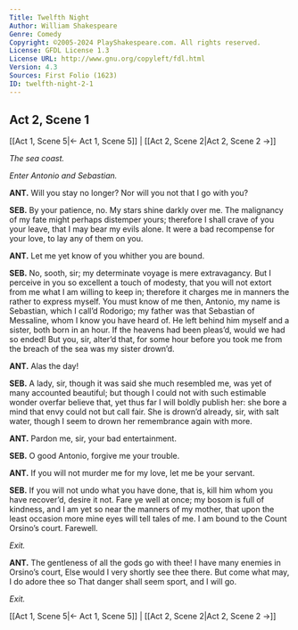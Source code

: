 ```yaml
---
Title: Twelfth Night
Author: William Shakespeare
Genre: Comedy
Copyright: ©2005-2024 PlayShakespeare.com. All rights reserved.
License: GFDL License 1.3
License URL: http://www.gnu.org/copyleft/fdl.html
Version: 4.3
Sources: First Folio (1623)
ID: twelfth-night-2-1
---
```


## Act 2, Scene 1
[[Act 1, Scene 5|← Act 1, Scene 5]] | [[Act 2, Scene 2|Act 2, Scene 2 →]]

*The sea coast.*

*Enter Antonio and Sebastian.*

**ANT.**
Will you stay no longer? Nor will you not that I go with you?

**SEB.**
By your patience, no. My stars shine darkly over me. The malignancy of my fate might perhaps distemper yours; therefore I shall crave of you your leave, that I may bear my evils alone. It were a bad recompense for your love, to lay any of them on you.

**ANT.**
Let me yet know of you whither you are bound.

**SEB.**
No, sooth, sir; my determinate voyage is mere extravagancy. But I perceive in you so excellent a touch of modesty, that you will not extort from me what I am willing to keep in; therefore it charges me in manners the rather to express myself. You must know of me then, Antonio, my name is Sebastian, which I call’d Rodorigo; my father was that Sebastian of Messaline, whom I know you have heard of. He left behind him myself and a sister, both born in an hour. If the heavens had been pleas’d, would we had so ended! But you, sir, alter’d that, for some hour before you took me from the breach of the sea was my sister drown’d.

**ANT.**
Alas the day!

**SEB.**
A lady, sir, though it was said she much resembled me, was yet of many accounted beautiful; but though I could not with such estimable wonder overfar believe that, yet thus far I will boldly publish her: she bore a mind that envy could not but call fair. She is drown’d already, sir, with salt water, though I seem to drown her remembrance again with more.

**ANT.**
Pardon me, sir, your bad entertainment.

**SEB.**
O good Antonio, forgive me your trouble.

**ANT.**
If you will not murder me for my love, let me be your servant.

**SEB.**
If you will not undo what you have done, that is, kill him whom you have recover’d, desire it not. Fare ye well at once; my bosom is full of kindness, and I am yet so near the manners of my mother, that upon the least occasion more mine eyes will tell tales of me. I am bound to the Count Orsino’s court. Farewell.

*Exit.*

**ANT.**
The gentleness of all the gods go with thee!
I have many enemies in Orsino’s court,
Else would I very shortly see thee there.
But come what may, I do adore thee so
That danger shall seem sport, and I will go.

*Exit.*

[[Act 1, Scene 5|← Act 1, Scene 5]] | [[Act 2, Scene 2|Act 2, Scene 2 →]]